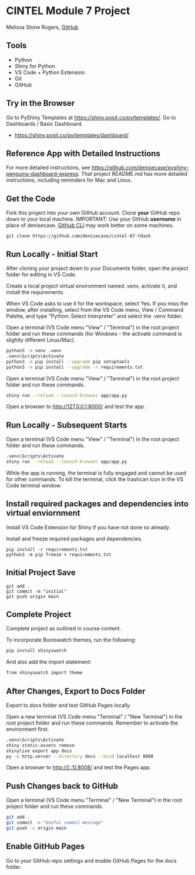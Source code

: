 # CINTEL Module 7 Project
Melissa Stone Rogers, [GitHub](https://github.com/meldstonerogers/cintel-07-tdash)

## Tools

- Python
- Shiny for Python
- VS Code + Python Extension
- Git
- GitHub

## Try in the Browser

Go to PyShiny Templates at <https://shiny.posit.co/py/templates/>.
Go to Dashboards / Basic Dashboard.

- <https://shiny.posit.co/py/templates/dashboard/>

## Reference App with Detailed Instructions

For more detailed instructions, see <https://github.com/denisecase/pyshiny-penguins-dashboard-express>.
That project README.md has more detailed instructions, including reminders for Mac and Linux. 

## Get the Code

Fork this project into your own GitHub account.
Clone **your** GitHub repo down to your local machine.
IMPORTANT: Use your GitHub **username** in place of denisecase.
[GitHub CLI](https://cli.github.com/) may work better on some machines.

```shell
git clone https://github.com/denisecase/cintel-07-tdash
```

## Run Locally - Initial Start

After cloning your project down to your Documents folder, open the project folder for editing in VS Code.

Create a local project virtual environment named .venv, activate it, and install the requirements.

When VS Code asks to use it for the workspace, select Yes.
If you miss the window, after installing, select from the VS Code menu, View / Command Palette, and type "Python: Select Interpreter" and select the .venv folder.

Open a terminal (VS Code menu "View" / "Terminal") in the root project folder and run these commands (for Windows - the activate command is slightly different Linux/Mac).

```zsh
python3 -m venv .venv
.venv\Scripts\Activate
python3 -m pip install --upgrade pip setuptools
python3 -m pip install --upgrade -r requirements.txt
```

Open a terminal (VS Code menu "View" / "Terminal") in the root project folder and run these commands.

```zsh
shiny run --reload --launch-browser app/app.py
```

Open a browser to <http://127.0.0.1:8000/> and test the app.

## Run Locally - Subsequent Starts

Open a terminal (VS Code menu "View" / "Terminal") in the root project folder and run these commands.

```zsh
.venv\Scripts\Activate
shiny run --reload --launch-browser app/app.py
```

While the app is running, the terminal is fully engaged and cannot be used for other commands. 
To kill the terminal, click the trashcan icon in the VS Code terminal window. 

## Install required packages and dependencies into virtual enviornment

Install VS Code Extension for Shiny if you have not done so already.

Install and freeze required packages and dependencies. 
```
pip install -r requirements.txt
python3 -m pip freeze > requirements.txt
```

## Initial Project Save
```
git add .
git commit -m "initial"                         
git push origin main
```

## Complete Project
Complete project as outlined in course content. 

To incorporate Bootswatch themes, run the following: 
```zsh
pip install shinyswatch
```
And also add the import statement: 
```zsh
from shinyswatch import theme
``` 

## After Changes, Export to Docs Folder

Export to docs folder and test GitHub Pages locally.

Open a new terminal (VS Code menu "Terminal" / "New Terminal") in the root project folder and run these commands. 
Remember to activate the environment first. 

```zsh
.venv\Scripts\Activate
shiny static-assets remove
shinylive export app docs
py -m http.server --directory docs --bind localhost 8008
```

Open a browser to <http://[::1]:8008/> and test the Pages app.

## Push Changes back to GitHub

Open a terminal (VS Code menu "Terminal" / "New Terminal") in the root project folder and run these commands.

```zsh
git add .
git commit -m "Useful commit message"
git push -u origin main
```

## Enable GitHub Pages

Go to your GitHub repo settings and enable GitHub Pages for the docs folder.

